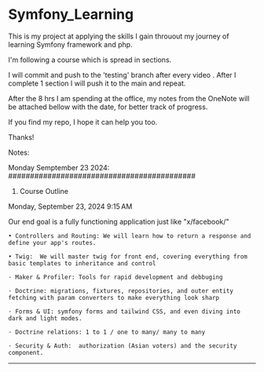 # Symfony_Learning

This is my project at applying the skills I gain throuout my journey of learning Symfony framework and php.

I'm following a course which is spread in sections. 

I will commit and push to the 'testing' branch after every video . After I complete  1 section I will push  it to the main and repeat.

After the 8 hrs I am spending at the office, my notes from the OneNote will be attached bellow with the date,  for better track of progress.

If you find my repo, I hope it can help you too.

Thanks!

Notes:

Monday Semptember 23 2024:
###########################################

1. Course Outline

Monday, September 23, 2024
9:15 AM

Our end goal is a fully functioning application just like "x/facebook/"

    • Controllers and Routing: We will learn how to return a response and define your app's routes.

    • Twig:  We will master twig for front end, covering everything from basic templates to inheritance and control

    · Maker & Profiler: Tools for rapid development and debbuging

    · Doctrine: migrations, fixtures, repositories, and outer entity fetching with param converters to make everything look sharp

    · Forms & UI: symfony forms and tailwind CSS, and even diving into dark and light modes.
    
    · Doctrine relations: 1 to 1 / one to many/ many to many

    · Security & Auth:  authorization (Asian voters) and the security component. 
    
-------------------------------------------